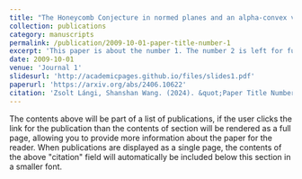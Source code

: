 ```yaml
---
title: "The Honeycomb Conjecture in normed planes and an alpha-convex variant of a theorem of Dowker"
collection: publications
category: manuscripts
permalink: /publication/2009-10-01-paper-title-number-1
excerpt: 'This paper is about the number 1. The number 2 is left for future work.'
date: 2009-10-01
venue: 'Journal 1'
slidesurl: 'http://academicpages.github.io/files/slides1.pdf'
paperurl: 'https://arxiv.org/abs/2406.10622'
citation: 'Zsolt Lángi, Shanshan Wang. (2024). &quot;Paper Title Number 1.&quot; Submitted.'
---
```


The contents above will be part of a list of publications, if the user clicks the link for the publication than the contents of section will be rendered as a full page, allowing you to provide more information about the paper for the reader. When publications are displayed as a single page, the contents of the above "citation" field will automatically be included below this section in a smaller font.
